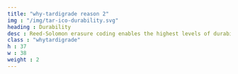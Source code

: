 ```yaml
---
title: "why-tardigrade reason 2"
img : "/img/tar-ico-durability.svg"
heading : Durability
desc : Reed-Solomon erasure coding enables the highest levels of durability for all files uploaded to the Tardigrade network.
class : "whytardigrade"
h : 37
w : 38
weight : 2
---
```

